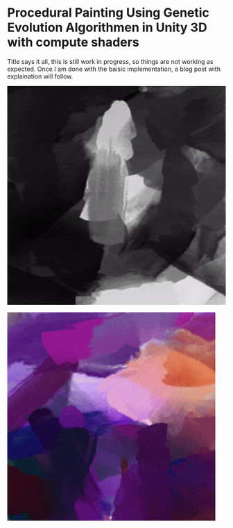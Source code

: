 Procedural Painting Using Genetic Evolution Algorithmen in Unity 3D with compute shaders
=================

Title says it all, this is still work in progress, so things are not working as expected. Once I am done with the baisic implementation, a blog post with explaination will follow.

![screenshot](gifs/BlackAndWhiteProtrait.gif)


![screenshot](gifs/ColorGif.gif)
